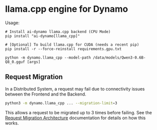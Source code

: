 # llama.cpp engine for Dynamo

Usage:
```
# Install ai-dynamo llama.cpp backend (CPU Mode)
pip install "ai-dynamo[llama_cpp]"

# [Optional] To build llama.cpp for CUDA (needs a recent pip)
pip install -r --force-reinstall requirements.gpu.txt

python -m dynamo.llama_cpp --model-path /data/models/Qwen3-0.6B-Q8_0.gguf [args]
```

## Request Migration

In a Distributed System, a request may fail due to connectivity issues between the Frontend and the Backend.

```bash
python3 -m dynamo.llama_cpp ... --migration-limit=3
```

This allows a request to be migrated up to 3 times before failing. See the [Request Migration Architecture](../../../docs/architecture/request_migration.md) documentation for details on how this works.
